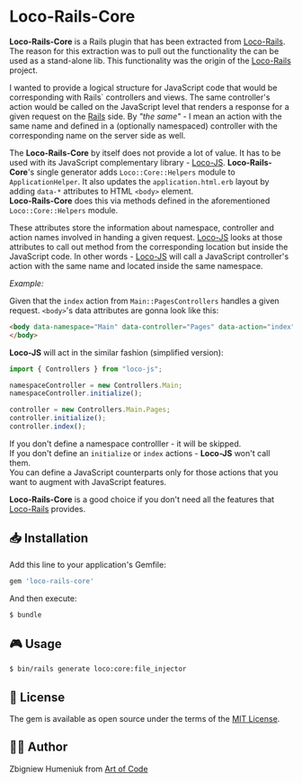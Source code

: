 # Loco-Rails-Core

**Loco-Rails-Core** is a Rails plugin that has been extracted from [Loco-Rails](https://github.com/locoframework/loco-rails).
The reason for this extraction was to pull out the functionality the can be used as a stand-alone lib.
This functionality was the origin of the [Loco-Rails](https://github.com/locoframework/loco-rails) project.  

I wanted to provide a logical structure for JavaScript code that would be corresponding with Rails` controllers and views.
The same controller's action would be called on the JavaScript level that renders a response for a given request on the [Rails](https://rubyonrails.org) side.
By _"the same"_ - I mean an action with the same name and defined in a (optionally namespaced) controller with the corresponding name on the server side as well.

The **Loco-Rails-Core** by itself does not provide a lot of value. It has to be used with its JavaScript complementary library - [Loco-JS](https://github.com/locoframework/loco-js).
**Loco-Rails-Core**'s single generator adds `Loco::Core::Helpers` module to `ApplicationHelper`.
It also updates the `application.html.erb` layout by adding `data-*` attributes to HTML `<body>` element.  
**Loco-Rails-Core** does this via methods defined in the aforementioned `Loco::Core::Helpers` module.

These attributes store the information about namespace, controller and action names involved in handing a given request.
[Loco-JS](https://github.com/locoframework/loco-js) looks at those attributes to call out method from the corresponding location but inside the JavaScript code.
In other words - [Loco-JS](https://github.com/locoframework/loco-js) will call a JavaScript controller's action with the same name and located inside the same namespace.

_Example:_

Given that the `index` action from `Main::PagesControllers` handles a given request.
`<body>`'s data attributes are gonna look like this:

```html
<body data-namespace="Main" data-controller="Pages" data-action="index">
</body>
```

**Loco-JS** will act in the similar fashion (simplified version):

```javascript
import { Controllers } from "loco-js";

namespaceController = new Controllers.Main;
namespaceController.initialize();

controller = new Controllers.Main.Pages;
controller.initialize();
controller.index();
```

If you don't define a namespace controlller - it will be skipped.  
If you don't define an `initialize` or `index` actions - **Loco-JS** won't call them.  
You can define a JavaScript counterparts only for those actions that you want to augment with JavaScript features.

**Loco-Rails-Core** is a good choice if you don't need all the features that [Loco-Rails](https://github.com/locoframework/loco-rails) provides.


## 📥 Installation

Add this line to your application's Gemfile:

```ruby
gem 'loco-rails-core'
```
And then execute:

```bash
$ bundle
```


## 🎮 Usage

```bash
$ bin/rails generate loco:core:file_injector
```


## 📜 License

The gem is available as open source under the terms of the [MIT License](https://opensource.org/licenses/MIT).


## 👨‍🏭 Author

Zbigniew Humeniuk from [Art of Code](https://artofcode.co)
